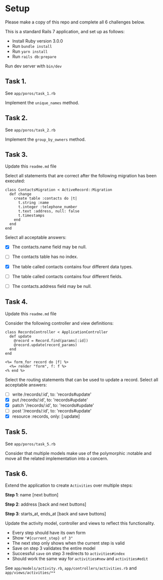 # Setup

Please make a copy of this repo and complete all 6 challenges below.

This is a standard Rails 7 application, and set up as follows:

- Install Ruby version 3.0.0
- Run `bundle install`
- Run `yarn install`
- Run `rails db:prepare`

Run dev server with `bin/dev`

## Task 1.
See `app/poros/task_1.rb`

Implement the `unique_names` method.


## Task 2.
See `app/poros/task_2.rb`

Implement the `group_by_owners` method.


## Task 3.
Update this `readme.md` file

Select all statements that are correct after the following migration has been executed:
```
class ContactsMigration < ActiveRecord::Migration
  def change
    create table :contacts do |t|
      t.string :name
      t.integer :telephone_number
      t.text :address, null: false
      t.timestamps
    end
  end
end
```

Select all acceptable answers:
- [x] The contacts.name field may be null.
- [ ] The contacts table has no index.
- [x] The table called contacts contains four different data types.
- [ ] The table called contacts contains four different fields.
- [ ] The contacts.address field may be null.


## Task 4.
Update this `readme.md` file

Consider the following controller and view definitions:
```
class RecordsController < ApplicationController
  def update
    @record = Record.find(params[:id])
    @record.update(record_params)
  end
end
```

```
<%= form_for record do |f| %>
  <%= render "form", f: f %>
<% end %>
```

Select the routing statements that can be used to update a record. Select all acceptable answers:
- [ ] write /records/:id', to: 'records#update'
- [x] put /records/:id', to: 'records#update'
- [x] patch '/records/:id', to: 'records#update'
- [ ] post '/records/:id', to: 'records#update'
- [x] resource :records, only: [:update]

## Task 5.
See `app/poros/task_5.rb`

Consider that multiple models make use of the polymorphic :notable and move all the related implementation into a concern.


## Task 6.
Extend the application to create `Activities` over multiple steps:

**Step 1**: name [next button]

**Step 2**: address [back and next buttons]

**Step 3**: starts_at, ends_at [back and save buttons]

Update the activity model, controller and views to reflect this functionality. 

- Every step should have its own form
- Show `"#{current_step} of 3"`
- The next step only shows when the current step is valid
- Save on step 3 validates the entire model
- Successful `save` on step 3 redirects to `activities#index`
- Should work the same way for `activities#new` and `activities#edit`

See `app/models/activity.rb`, `app/controllers/activities.rb` and `app/views/activities/**`